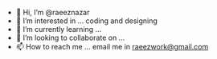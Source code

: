 - 👋 Hi, I’m @raeeznazar
- 👀 I’m interested in ... coding and designing
- 🌱 I’m currently learning ... 
- 💞️ I’m looking to collaborate on ...
- 📫 How to reach me ... email me in raeezwork@gmail.com

<!---
raeeznazar/raeeznazar is a ✨ special ✨ repository because its `README.md` (this file) appears on your GitHub profile.
You can click the Preview link to take a look at your changes.
--->
